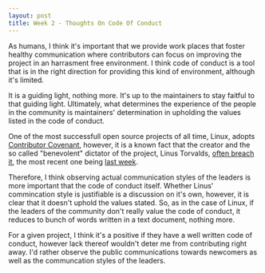 ```yaml
---
layout: post
title: Week 2 - Thoughts On Code Of Conduct 
---
```

<!--
make your blog post, address in it the questions in the Code of Conduct activity, what are your own thoughts on the importance of Code of Conduct for a project? would you be willing to work on a project that does not have a Code of Conduct? do you think there is a realistic way of enforcing rules listed in the Code of Conduct for a given project? 
-->
As humans, I think it's important that we provide work places that foster healthy communication where contributors can focus on improving the project in an harrasment free environment. I think code of conduct is a tool that is in the right direction for providing this kind of environment, although it's limited. 

It is a guiding light, nothing more. It's up to the maintainers to stay faitful to that guiding light. Ultimately, what determines the experience of the people in the community is maintainers' determination in upholding the values listed in the code of conduct. 

<!--more-->

One of the most successfull open source projects of all time, Linux, adopts [Contributor Covenant](https://www.kernel.org/doc/html/latest/process/code-of-conduct.html#code-of-conduct), however, it is a known fact that the creator and the so called "benevolent" dictator of the project, Linus Torvalds, [often breach it](https://www.newyorker.com/science/elements/after-years-of-abusive-e-mails-the-creator-of-linux-steps-aside), the most recent one being [last week](https://lkml.iu.edu/hypermail/linux/kernel/2401.3/04208.html). 

Therefore, I think observing actual communication styles of the leaders is more important that the code of conduct itself. Whether Linus' commincation style is justifiable is a discussion on it's own, however, it is clear that it doesn't uphold the values stated. So, as in the case of Linux, if the leaders of the community don't really value the code of conduct, it reduces to bunch of words written in a text document, nothing more.

For a given project, I think it's a positive if they have a well written code of conduct, however lack thereof wouldn't deter me from contributing right away. I'd rather observe the public communications towards newcomers as well as the communcation styles of the leaders. 
